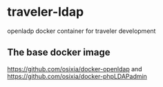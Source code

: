 # traveler-ldap
openladp docker container for traveler development

## The base docker image

https://github.com/osixia/docker-openldap
and https://github.com/osixia/docker-phpLDAPadmin



